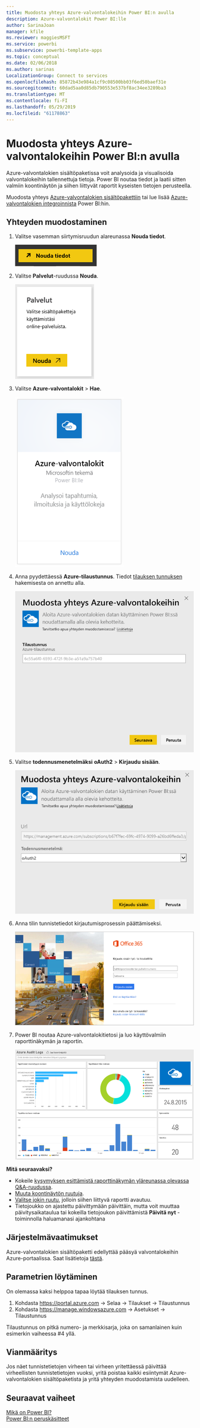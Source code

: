 ```yaml
---
title: Muodosta yhteys Azure-valvontalokeihin Power BI:n avulla
description: Azure-valvontalokit Power BI:lle
author: SarinaJoan
manager: kfile
ms.reviewer: maggiesMSFT
ms.service: powerbi
ms.subservice: powerbi-template-apps
ms.topic: conceptual
ms.date: 02/06/2018
ms.author: sarinas
LocalizationGroup: Connect to services
ms.openlocfilehash: 85872b43e984a1cf9c08500bb03f6ed50baef31e
ms.sourcegitcommit: 60dad5aa0d85db790553e537bf8ac34ee3289ba3
ms.translationtype: MT
ms.contentlocale: fi-FI
ms.lasthandoff: 05/29/2019
ms.locfileid: "61178863"
---
```

# <a name="connect-to-azure-audit-logs-with-power-bi"></a>Muodosta yhteys Azure-valvontalokeihin Power BI:n avulla
Azure-valvontalokien sisältöpaketissa voit analysoida ja visualisoida valvontalokeihin tallennettuja tietoja. Power BI noutaa tiedot ja laatii sitten valmiin koontinäytön ja siihen liittyvät raportit kyseisten tietojen perusteella.

Muodosta yhteys [Azure-valvontalokien sisältöpakettiin](https://app.powerbi.com/getdata/services/azure-audit-logs) tai lue lisää [Azure-valvontalokien integroinnista](https://powerbi.microsoft.com/integrations/azure-audit-logs) Power BI:hin.

## <a name="how-to-connect"></a>Yhteyden muodostaminen
1. Valitse vasemman siirtymisruudun alareunassa **Nouda tiedot**.  
   
    ![](media/service-connect-to-azure-audit-logs/getdata.png)
2. Valitse **Palvelut**-ruudussa **Nouda**.  
   
    ![](media/service-connect-to-azure-audit-logs/services.png) 
3. Valitse **Azure-valvontalokit** > **Hae**.  
   
   ![](media/service-connect-to-azure-audit-logs/azureauditlogs.png)
4. Anna pyydettäessä **Azure-tilaustunnus**. Tiedot [tilauksen tunnuksen](#FindingParams) hakemisesta on annettu alla.   
   
    ![](media/service-connect-to-azure-audit-logs/parameters.png)
5. Valitse **todennusmenetelmäksi** **oAuth2** \> **Kirjaudu sisään**.
   
    ![](media/service-connect-to-azure-audit-logs/creds.png)
6. Anna tilin tunnistetiedot kirjautumisprosessin päättämiseksi.
   
    ![](media/service-connect-to-azure-audit-logs/login.png)
7. Power BI noutaa Azure-valvontalokitietosi ja luo käyttövalmiin raporttinäkymän ja raportin. 
   
    ![](media/service-connect-to-azure-audit-logs/dashboard.png)

**Mitä seuraavaksi?**

* Kokeile [kysymyksen esittämistä raporttinäkymän yläreunassa olevassa Q&A-ruudussa](consumer/end-user-q-and-a.md).
* [Muuta koontinäytön ruutuja](service-dashboard-edit-tile.md).
* [Valitse jokin ruutu](consumer/end-user-tiles.md), jolloin siihen liittyvä raportti avautuu.
* Tietojoukko on ajastettu päivittymään päivittäin, mutta voit muuttaa päivitysaikataulua tai kokeilla tietojoukon päivittämistä **Päivitä nyt** -toiminnolla haluamanasi ajankohtana

## <a name="system-requirements"></a>Järjestelmävaatimukset
Azure-valvontalokien sisältöpaketti edellyttää pääsyä valvontalokeihin Azure-portaalissa. Saat lisätietoja [tästä](/azure/azure-resource-manager/resource-group-audit/).

<a name="FindingParams"></a>

## <a name="finding-parameters"></a>Parametrien löytäminen
On olemassa kaksi helppoa tapaa löytää tilauksen tunnus.

1. Kohdasta https://portal.azure.com -&gt; Selaa -&gt; Tilaukset -&gt; Tilaustunnus
2. Kohdasta https://manage.windowsazure.com -&gt; Asetukset  -&gt; Tilaustunnus

Tilaustunnus on pitkä numero- ja merkkisarja, joka on samanlainen kuin esimerkin vaiheessa \#4 yllä. 

## <a name="troubleshooting"></a>Vianmääritys
Jos näet tunnistetietojen virheen tai virheen yritettäessä päivittää virheellisten tunnistetietojen vuoksi, yritä poistaa kaikki esiintymät Azure-valvontalokien sisältöpaketista ja yritä yhteyden muodostamista uudelleen.

## <a name="next-steps"></a>Seuraavat vaiheet
[Mikä on Power BI?](power-bi-overview.md)  
[Power BI:n peruskäsitteet](consumer/end-user-basic-concepts.md)  

